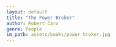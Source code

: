 ```yaml
---
layout: default
title: "The Power Broker"
author: Robert Caro
genre: People
im_path: assets/books/power_broker.jpg
---
```

